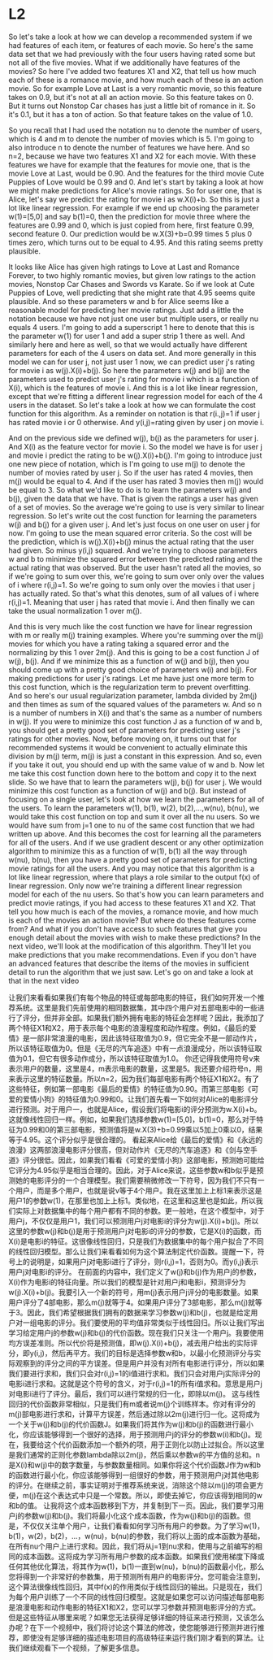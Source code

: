# L2
So let's take a look at how we can develop a recommended system if we had features of each item, or features of each movie. So here's the same data set that we had previously with the four users having rated some but not all of the five movies. What if we additionally have features of the movies? So here I've added two features X1 and X2, that tell us how much each of these is a romance movie, and how much each of these is an action movie. So for example Love at Last is a very romantic movie, so this feature takes on 0.9, but it's not at all an action movie. So this feature takes on 0. But it turns out Nonstop Car chases has just a little bit of romance in it. So it's 0.1, but it has a ton of action. So that feature takes on the value of 1.0. 

So you recall that I had used the notation nu to denote the number of users, which is 4 and m to denote the number of movies which is 5. I'm going to also introduce n to denote the number of features we have here. And so n=2, because we have two features X1 and X2 for each movie. With these features we have for example that the features for movie one, that is the movie Love at Last, would be 0.90. And the features for the third movie Cute Puppies of Love would be 0.99 and 0. And let's start by taking a look at how we might make predictions for Alice's movie ratings. So for user one, that is Alice, let's say we predict the rating for movie i as w.X(i)+b. So this is just a lot like linear regression. For example if we end up choosing the parameter w(1)=[5,0] and say b(1)=0, then the prediction for movie three where the features are 0.99 and 0, which is just copied from here, first feature 0.99, second feature 0. Our prediction would be w.X(3)+b=0.99 times 5 plus 0 times zero, which turns out to be equal to 4.95. And this rating seems pretty plausible. 

It looks like Alice has given high ratings to Love at Last and Romance Forever, to two highly romantic movies, but given low ratings to the action movies, Nonstop Car Chases and Swords vs Karate. So if we look at Cute Puppies of Love, well predicting that she might rate that 4.95 seems quite plausible. And so these parameters w and b for Alice seems like a reasonable model for predicting her movie ratings. Just add a little the notation because we have not just one user but multiple users, or really nu equals 4 users. I'm going to add a superscript 1 here to denote that this is the parameter w(1) for user 1 and add a super strip 1 there as well. And similarly here and here as well, so that we would actually have different parameters for each of the 4 users on data set. And more generally in this model we can for user j, not just user 1 now, we can predict user j's rating for movie i as w(j).X(i)+b(j). So here the parameters w(j) and b(j) are the parameters used to predict user j's rating for movie i which is a function of X(i), which is the features of movie i. And this is a lot like linear regression, except that we're fitting a different linear regression model for each of the 4 users in the dataset. So let's take a look at how we can formulate the cost function for this algorithm. As a reminder on notation is that r(i.,j)=1 if user j has rated movie i or 0 otherwise. And y(i,j)=rating given by user j on movie i. 

And on the previous side we defined w(j), b(j) as the parameters for user j. And X(i) as the feature vector for movie i. So the model we have is for user j and movie i predict the rating to be w(j).X(i)+b(j). I'm going to introduce just one new piece of notation, which is I'm going to use m(j) to denote the number of movies rated by user j. So if the user has rated 4 movies, then m(j) would be equal to 4. And if the user has rated 3 movies then m(j) would be equal to 3. So what we'd like to do is to learn the parameters w(j) and b(j), given the data that we have. That is given the ratings a user has given of a set of movies. So the average we're going to use is very similar to linear regression. So let's write out the cost function for learning the parameters w(j) and b(j) for a given user j. And let's just focus on one user on user j for now. I'm going to use the mean squared error criteria. So the cost will be the prediction, which is w(j).X(i)+b(j) minus the actual rating that the user had given. So minus y(i,j) squared. And we're trying to choose parameters w and b to minimize the squared error between the predicted rating and the actual rating that was observed. But the user hasn't rated all the movies, so if we're going to sum over this, we're going to sum over only over the values of i where r(i,j)=1. So we're going to sum only over the movies i that user j has actually rated. So that's what this denotes, sum of all values of i where r(i,j)=1. Meaning that user j has rated that movie i. And then finally we can take the usual normalization 1 over m(j). 

And this is very much like the cost function we have for linear regression with m or really m(j) training examples. Where you're summing over the m(j) movies for which you have a rating taking a squared error and the normalizing by this 1 over 2m(j). And this is going to be a cost function J of w(j), b(j). And if we minimize this as a function of w(j) and b(j), then you should come up with a pretty good choice of parameters w(i) and b(j). For making predictions for user j's ratings. Let me have just one more term to this cost function, which is the regularization term to prevent overfitting. And so here's our usual regularization parameter, lambda divided by 2m(j) and then times as sum of the squared values of the parameters w. And so n is a number of numbers in X(i) and that's the same as a number of numbers in w(j). If you were to minimize this cost function J as a function of w and b, you should get a pretty good set of parameters for predicting user j's ratings for other movies. Now, before moving on, it turns out that for recommended systems it would be convenient to actually eliminate this division by m(j) term, m(j) is just a constant in this expression. And so, even if you take it out, you should end up with the same value of w and b. 
Now let me take this cost function down here to the bottom and copy it to the next slide. So we have that to learn the parameters w(j), b(j) for user j. We would minimize this cost function as a function of w(j) and b(j). But instead of focusing on a single user, let's look at how we learn the parameters for all of the users. To learn the parameters w(1), b(1), w(2), b(2),...,w(nu), b(nu), we would take this cost function on top and sum it over all the nu users. So we would have sum from j=1 one to nu of the same cost function that we had written up above. And this becomes the cost for learning all the parameters for all of the users. And if we use gradient descent or any other optimization algorithm to minimize this as a function of w(1), b(1) all the way through w(nu), b(nu), then you have a pretty good set of parameters for predicting movie ratings for all the users. And you may notice that this algorithm is a lot like linear regression, where that plays a role similar to the output f(x) of linear regression. Only now we're training a different linear regression model for each of the nu users. So that's how you can learn parameters and predict movie ratings, if you had access to these features X1 and X2. That tell you how much is each of the movies, a romance movie, and how much is each of the movies an action movie? But where do these features come from? And what if you don't have access to such features that give you enough detail about the movies with wish to make these predictions? In the next video, we'll look at the modification of this algorithm. They'll let you make predictions that you make recommendations. Even if you don't have an advanced features that describe the items of the movies in sufficient detail to run the algorithm that we just saw. Let's go on and take a look at that in the next video

让我们来看看如果我们有每个物品的特征或每部电影的特征，我们如何开发一个推荐系统。这里是我们先前使用的相同数据集，其中四个用户对五部电影中的一些进行了评分，但并非全部。如果我们额外拥有电影的特征会怎样呢？因此，我添加了两个特征X1和X2，用于表示每个电影的浪漫程度和动作程度。例如，《最后的爱情》是一部非常浪漫的电影，因此该特征取值为0.9，但它完全不是一部动作片，所以该特征取值为0。但是《无尽的汽车追逐》中有一点浪漫成分，所以该特征取值为0.1，但它有很多动作成分，所以该特征取值为1.0。
你还记得我使用符号ν来表示用户的数量，这里是4，m表示电影的数量，这里是5。我还要介绍符号n，用来表示这里的特征数量。所以n=2，因为我们每部电影有两个特征X1和X2。有了这些特征，例如第一部电影《最后的爱情》的特征值为0.90。而第三部电影《可爱的爱情小狗》的特征值为0.99和0。让我们首先看一下如何对Alice的电影评分进行预测。对于用户一，也就是Alice，假设我们将电影i的评分预测为w.X(i)+b。这就像线性回归一样。例如，如果我们选择参数w(1)=[5,0]，b(1)=0，那么对于特征为0.99和0的第三部电影，预测值将是w.X(3)+b=0.99乘以5加上0乘以0，结果等于4.95。这个评分似乎是很合理的。
看起来Alice给《最后的爱情》和《永远的浪漫》这两部浪漫电影评分很高，但对动作片《无尽的汽车追逐》和《剑与空手道》评分很低。因此，如果我们看看《可爱的爱情小狗》这部电影，预测她可能给它评分为4.95似乎是相当合理的。因此，对于Alice来说，这些参数w和b似乎是预测她的电影评分的一个合理模型。我们需要稍微修改一下符号，因为我们不只有一个用户，而是多个用户，也就是说ν等于4个用户。我在这里加上上标1来表示这是用户1的参数w(1)，在那里也加上上标1。类似地，在这里和这里也是如此，所以我们实际上对数据集中的每个用户都有不同的参数。更一般地，在这个模型中，对于用户j，不仅仅是用户1，我们可以预测用户j对电影i的评分为w(j).X(i)+b(j)。所以这里的参数w(j)和b(j)是用于预测用户j对电影i的评分的参数，它是X(i)的函数，而X(i)是电影i的特征。这很像线性回归，只是我们为数据集中的每个用户拟合了不同的线性回归模型。那么让我们来看看如何为这个算法制定代价函数。提醒一下，符号上的说明是，如果用户j对电影i进行了评分，则r(i,j)=1，否则为0。而y(i,j)表示用户j对电影i的评分。
在前面的内容中，我们定义了w(j)和b(j)作为用户j的参数，X(i)作为电影i的特征向量。所以我们的模型是针对用户j和电影i，预测评分为w(j).X(i)+b(j)。我要引入一个新的符号，用m(j)表示用户j评分的电影数量。如果用户评分了4部电影，那么m(j)就等于4。如果用户评分了3部电影，那么m(j)就等于3。因此，我们希望根据我们拥有的数据来学习参数w(j)和b(j)，也就是给定用户对一组电影的评分。我们要使用的平均值非常类似于线性回归。所以让我们写出学习给定用户j的参数w(j)和b(j)的代价函数。现在我们只关注一个用户j。我要使用均方误差准则。所以代价将是预测值，即w(j).X(i)+b(j)，减去用户给出的实际评分，即y(i,j)，然后再平方。我们的目标是选择参数w和b，以最小化预测评分与实际观察到的评分之间的平方误差。但是用户并没有对所有电影进行评分，所以如果我们要进行求和，我们只会对r(i,j)=1的i值进行求和。我们只会对用户j实际评分的电影i进行求和。这就是这个符号的含义，对于r(i,j)=1的所有i值求和。意思是用户j对电影i进行了评分。最后，我们可以进行常规的归一化，即除以m(j)。
这与线性回归的代价函数非常相似，只是我们有m或者说m(j)个训练样本。你对有评分的m(j)部电影进行求和，计算平方误差，然后通过除以2m(j)进行归一化。这将成为一个关于w(j)和b(j)的代价函数J。如果我们将其作为w(j)和b(j)的函数进行最小化，你应该能够得到一个很好的选择，用于预测用户j的评分的参数w(i)和b(j)。现在，我要给这个代价函数添加一个额外的项，用于正则化以防止过拟合。所以这里是我们通常的正则化参数lambda除以2m(j)，然后乘以参数w的平方值的总和。n是X(i)和w(j)中的数字数量，与参数数量相同。如果你将这个代价函数J作为w和b的函数进行最小化，你应该能够得到一组很好的参数，用于预测用户j对其他电影的评分。在继续之前，事实证明对于推荐系统来说，消除这个除以m(j)的项会更方便，m(j)在这个表达式中只是一个常数。所以，即使去掉它，你应该得到相同的w和b的值。
让我将这个成本函数移到下方，并复制到下一页。因此，我们要学习用户j的参数w(j)和b(j)。我们将最小化这个成本函数，作为w(j)和b(j)的函数。但是，不仅仅关注单个用户，让我们看看如何学习所有用户的参数。为了学习w(1)，b(1)，w(2)，b(2)，...，w(nu)，b(nu)的参数，我们将以上面的成本函数为基础，在所有nu个用户上进行求和。因此，我们将从j=1到nu求和，使用与之前编写的相同的成本函数。这将成为学习所有用户参数的成本函数。如果我们使用梯度下降或任何其他优化算法，将其作为w(1)，b(1)一直到w(nu)，b(nu)的函数最小化，那么您将得到一个非常好的参数集，用于预测所有用户的电影评分。您可能会注意到，这个算法很像线性回归，其中f(x)的作用类似于线性回归的输出。只是现在，我们为每个用户训练了一个不同的线性回归模型。这就是如果您可以访问描述每部电影是浪漫电影和动作电影的特征X1和X2，您可以学习参数并预测电影评分的方式。但是这些特征从哪里来呢？如果您无法获得足够详细的特征来进行预测，又该怎么办呢？在下一个视频中，我们将讨论这个算法的修改，使您能够进行预测并进行推荐，即使没有足够详细的描述电影项目的高级特征来运行我们刚才看到的算法。让我们继续观看下一个视频，了解更多信息。